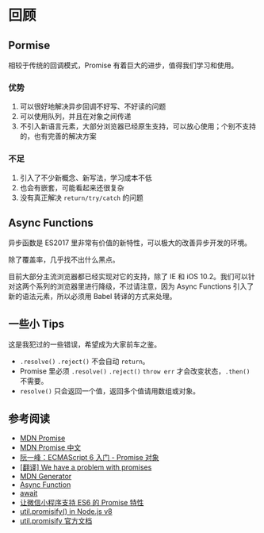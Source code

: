 回顾
========

## Pormise

相较于传统的回调模式，Promise 有着巨大的进步，值得我们学习和使用。

### 优势

1. 可以很好地解决异步回调不好写、不好读的问题
2. 可以使用队列，并且在对象之间传递
3. 不引入新语言元素，大部分浏览器已经原生支持，可以放心使用；个别不支持的，也有完善的解决方案

### 不足

1. 引入了不少新概念、新写法，学习成本不低
2. 也会有嵌套，可能看起来还很复杂
3. 没有真正解决 `return/try/catch` 的问题

## Async Functions

异步函数是 ES2017 里非常有价值的新特性，可以极大的改善异步开发的环境。

除了覆盖率，几乎找不出什么黑点。

目前大部分主流浏览器都已经实现对它的支持，除了 IE 和 iOS 10.2。我们可以针对这两个系列的浏览器里进行降级，不过请注意，因为 Async Functions 引入了新的语法元素，所以必须用 Babel 转译的方式来处理。

## 一些小 Tips

这是我犯过的一些错误，希望成为大家前车之鉴。

* `.resolve()` `.reject()` 不会自动 `return`。
* Promise 里必须 `.resolve()` `.reject()` `throw err` 才会改变状态，`.then()` 不需要。
* `resolve()` 只会返回一个值，返回多个值请用数组或对象。

## 参考阅读

* [MDN Promise](https://developer.mozilla.org/en-US/docs/Web/JavaScript/Reference/Global_Objects/Promise)
* [MDN Promise 中文](https://developer.mozilla.org/zh-CN/docs/Web/JavaScript/Reference/Global_Objects/Promise)
* [阮一峰：ECMAScript 6 入门 - Promise 对象](http://es6.ruanyifeng.com/#docs/promise)
* [[翻译] We have a problem with promises](http://fex.baidu.com/blog/2015/07/we-have-a-problem-with-promises/)
* [MDN Generator](https://developer.mozilla.org/zh-CN/docs/Web/JavaScript/Reference/Global_Objects/Generator)
* [Async Function](https://developer.mozilla.org/zh-CN/docs/Web/JavaScript/Reference/Statements/async_function)
* [await](https://developer.mozilla.org/en-US/docs/Web/JavaScript/Reference/Operators/await)
* [让微信小程序支持 ES6 的 Promise 特性](https://haojen.github.io/2016/11/23/wechat-app-promise/)
* [util.promisify() in Node.js v8](http://farzicoder.com/util-promisify-in-Node-js-v8/)
* [util.promisify 官方文档](https://nodejs.org/dist/latest-v8.x/docs/api/util.html#util_util_promisify_original)
